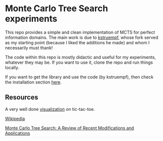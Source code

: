 # Monte Carlo Tree Search experiments

This repo provides a simple and clean implementation of MCTS for perfect information domains. The main work is due to [kstruempf](https://github.com/kstruempf), whose fork served as my starting point (because I liked the additions he made) and whom I necessarily must thank!

The code within this repo is mostly didactic and useful for my experiments, whatever they may be. If you want to use it, clone the repo and run things locally.

If you want to get the library and use the code (by kstruempf), then check the installation section [here](https://github.com/kstruempf/MCTS).

## Resources

A very well done [visualization](https://vgarciasc.github.io/mcts-viz/) on tic-tac-toe.

[Wikipedia](https://en.wikipedia.org/wiki/Monte_Carlo_tree_search)

[Monte Carlo Tree Search: A Review of Recent Modifications and Applications](https://arxiv.org/abs/2103.04931)
